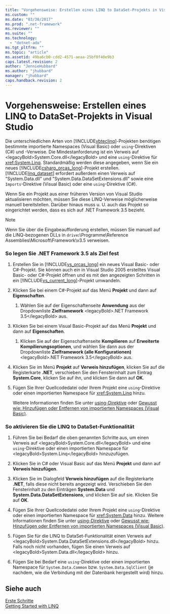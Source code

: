 ```yaml
---
title: "Vorgehensweise: Erstellen eines LINQ to DataSet-Projekts in Visual Studio | Microsoft Docs"
ms.custom: ""
ms.date: "03/30/2017"
ms.prod: ".net-framework"
ms.reviewer: ""
ms.suite: ""
ms.technology: 
  - "dotnet-ado"
ms.tgt_pltfrm: ""
ms.topic: "article"
ms.assetid: 49ba6cb0-cdd2-4571-aeaa-25bf0f40e9b3
caps.latest.revision: 2
author: "JennieHubbard"
ms.author: "jhubbard"
manager: "jhubbard"
caps.handback.revision: 2
---
```

# Vorgehensweise: Erstellen eines LINQ to DataSet-Projekts in Visual Studio
Die unterschiedlichen Arten von [!INCLUDE[vbteclinq](../../../../includes/vbteclinq-md.md)]\-Projekten benötigen bestimmte importierte Namespaces \(Visual Basic\) oder `using`\-Direktiven \(C\#\) und \-Verweise.  Die Mindestanforderung ist ein Verweis auf \<legacyBold\>System.Core.dll\<\/legacyBold\> und eine `using`\-Direktive für <xref:System.Linq>.  Standardmäßig werden diese angegeben, wenn Sie ein neues [!INCLUDE[csharp_orcas_long](../../../../includes/csharp-orcas-long-md.md)]\-Projekt erstellen.  [!INCLUDE[linq_dataset](../../../../includes/linq-dataset-md.md)] erfordert außerdem einen Verweis auf "System.Data.dll" und "System.Data.DataSetExtensions.dll" sowie eine `Imports`\-Direktive \(Visual Basic\) oder eine `using`\-Direktive \(C\#\).  
  
 Wenn Sie ein Projekt aus einer früheren Version von Visual Studio aktualisieren möchten, müssen Sie diese LINQ\-Verweise möglicherweise manuell bereitstellen.  Darüber hinaus muss u. U. auch das Projekt so eingerichtet werden, dass es sich auf .NET Framework 3.5 bezieht.  
  
> [!NOTE]
>  Wenn Sie über die Eingabeaufforderung erstellen, müssen Sie manuell auf die LINQ\-bezogenen DLLs in `drive`**:**\\Programme\\Reference Assemblies\\Microsoft\\Framework\\v3.5 verweisen.  
  
### So legen Sie .NET Framework 3.5 als Ziel fest  
  
1.  Erstellen Sie in [!INCLUDE[vs_orcas_long](../../../../includes/vs-orcas-long-md.md)] ein neues Visual Basic\- oder C\#\-Projekt. Sie können auch ein in Visual Studio 2005 erstelltes Visual Basic\- oder C\#\-Projekt öffnen und es mit den angezeigten Schritten in ein [!INCLUDE[vs_current_long](../../../../includes/vs-current-long-md.md)]\-Projekt umwandeln.  
  
2.  Klicken Sie bei einem C\#\-Projekt auf das Menü **Projekt** und dann auf **Eigenschaften**.  
  
    1.  Wählen Sie auf der Eigenschaftenseite **Anwendung** aus der Dropdownliste **Zielframework** \<legacyBold\>.NET Framework 3.5\<\/legacyBold\> aus.  
  
3.  Klicken Sie bei einem Visual Basic\-Projekt auf das Menü **Projekt** und dann auf **Eigenschaften**.  
  
    1.  Klicken Sie auf der Eigenschaftenseite **Kompilieren** auf **Erweiterte Kompilierungsoptionen**, und wählen Sie dann aus der Dropdownliste **Zielframework \(alle Konfigurationen\)** \<legacyBold\>.NET Framework 3.5\<\/legacyBold\> aus.  
  
4.  Klicken Sie im Menü **Projekt** auf **Verweis hinzufügen**, klicken Sie auf die Registerkarte **.NET**, verschieben Sie den Fensterinhalt zum Eintrag **System.Core**, klicken Sie auf ihn, und klicken Sie dann auf **OK**.  
  
5.  Fügen Sie Ihrer Quellcodedatei oder Ihrem Projekt eine `using`\-Direktive oder einen importierten Namespace für <xref:System.Linq> hinzu.  
  
     Weitere Informationen finden Sie unter [using\-Direktive](../Topic/using%20Directive%20\(C%23%20Reference\).md) oder [Gewusst wie: Hinzufügen oder Entfernen von importierten Namespaces \(Visual Basic\)](../Topic/How%20to:%20Add%20or%20Remove%20Imported%20Namespaces%20\(Visual%20Basic\).md).  
  
### So aktivieren Sie die LINQ to DataSet\-Funktionalität  
  
1.  Führen Sie bei Bedarf die oben genannten Schritte aus, um einen Verweis auf \<legacyBold\>System.Core.dll\<\/legacyBold\> und eine `using`\-Direktive oder einen importierten Namespace für \<legacyBold\>System.Linq\<\/legacyBold\> hinzuzufügen.  
  
2.  Klicken Sie in C\# oder Visual Basic auf das Menü **Projekt** und dann auf **Verweis hinzufügen**.  
  
3.  Klicken Sie im Dialogfeld **Verweis hinzufügen** auf die Registerkarte **.NET**, falls diese nicht bereits angezeigt wird.  Verschieben Sie den Fensterinhalt zu den Einträgen **System.Data** und **System.Data.DataSetExtensions**, und klicken Sie auf sie.  Klicken Sie auf **OK**.  
  
4.  Fügen Sie Ihrer Quellcodedatei oder Ihrem Projekt eine `using`\-Direktive oder einen importierten Namespace für <xref:System.Data> hinzu.  Weitere Informationen finden Sie unter [using\-Direktive](../Topic/using%20Directive%20\(C%23%20Reference\).md) oder [Gewusst wie: Hinzufügen oder Entfernen von importierten Namespaces \(Visual Basic\)](../Topic/How%20to:%20Add%20or%20Remove%20Imported%20Namespaces%20\(Visual%20Basic\).md).  
  
5.  Fügen Sie für die LINQ to DataSet\-Funktionalität einen Verweis auf \<legacyBold\>System.Data.DataSetExtensions.dll\<\/legacyBold\> hinzu.  Falls noch nicht vorhanden, fügen Sie einen Verweis auf \<legacyBold\>System.Data.dll\<\/legacyBold\> hinzu.  
  
6.  Fügen Sie bei Bedarf eine `using`\-Direktive oder einen importierten Namespace für `System.Data.Common` bzw. `System.Data.SqlClient` \(je nachdem, wie die Verbindung mit der Datenbank hergestellt wird\) hinzu.  
  
## Siehe auch  
 [Erste Schritte](../../../../docs/framework/data/adonet/getting-started-linq-to-dataset.md)   
 [Getting Started with LINQ](http://msdn.microsoft.com/de-de/6cc9af04-950a-4cc3-83d4-2aeb4abe4de9)